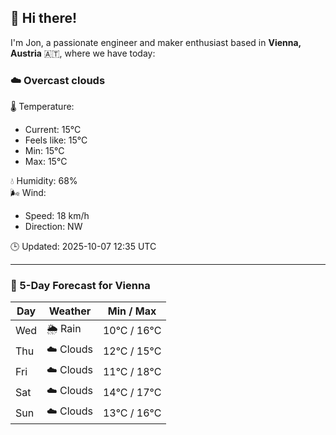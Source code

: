 ## 👋 Hi there!

I'm Jon, a passionate engineer and maker enthusiast based in **Vienna, Austria** 🇦🇹, where we have today:

### ☁️ Overcast clouds 

🌡️ Temperature: 
* Current: 15°C
* Feels like: 15°C
* Min: 15°C 
* Max: 15°C  

💧 Humidity: 68%  
🌬️ Wind: 
* Speed: 18 km/h 
* Direction: NW  

🕒 Updated: 2025-10-07 12:35 UTC

---

### 📅 5-Day Forecast for Vienna

| Day | Weather | Min / Max |
|-----|---------|------------|
| Wed | 🌦️ Rain | 10°C / 16°C |
| Thu | ☁️ Clouds | 12°C / 15°C |
| Fri | ☁️ Clouds | 11°C / 18°C |
| Sat | ☁️ Clouds | 14°C / 17°C |
| Sun | ☁️ Clouds | 13°C / 16°C |
